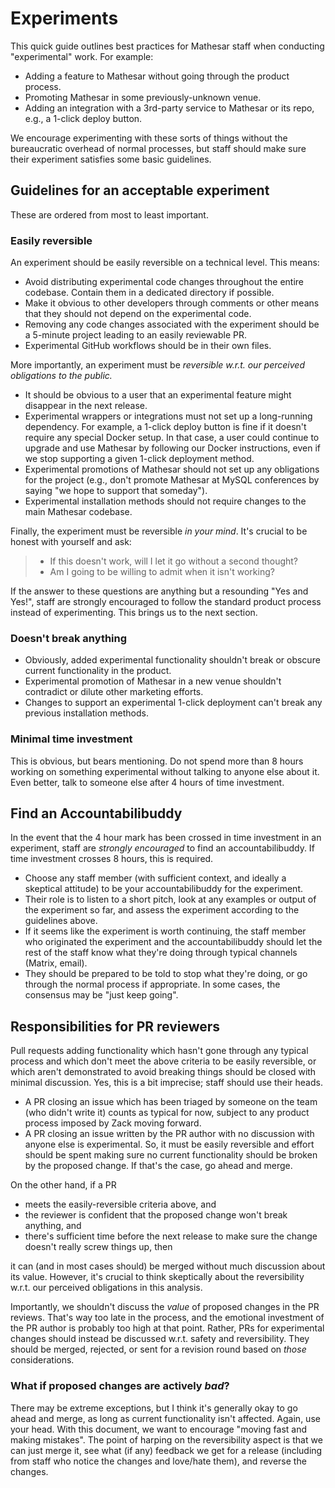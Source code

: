 # Experiments

This quick guide outlines best practices for Mathesar staff when conducting "experimental" work. For example:

- Adding a feature to Mathesar without going through the product process.
- Promoting Mathesar in some previously-unknown venue.
- Adding an integration with a 3rd-party service to Mathesar or its repo, e.g., a 1-click deploy button.

We encourage experimenting with these sorts of things without the bureaucratic overhead of normal processes, but staff should make sure their experiment satisfies some basic guidelines.

## Guidelines for an acceptable experiment

These are ordered from most to least important.

### Easily reversible

An experiment should be easily reversible on a technical level. This means:

- Avoid distributing experimental code changes throughout the entire codebase. Contain them in a dedicated directory if possible.
- Make it obvious to other developers through comments or other means that they should not depend on the experimental code.
- Removing any code changes associated with the experiment should be a 5-minute project leading to an easily reviewable PR.
- Experimental GitHub workflows should be in their own files.

More importantly, an experiment must be _reversible w.r.t. our perceived obligations to the public._

- It should be obvious to a user that an experimental feature might disappear in the next release.
- Experimental wrappers or integrations must not set up a long-running dependency. For example, a 1-click deploy button is fine if it doesn't require any special Docker setup. In that case, a user could continue to upgrade and use Mathesar by following our Docker instructions, even if we stop supporting a given 1-click deployment method.
- Experimental promotions of Mathesar should not set up any obligations for the project (e.g., don't promote Mathesar at MySQL conferences by saying "we hope to support that someday").
- Experimental installation methods should not require changes to the main Mathesar codebase.

Finally, the experiment must be reversible _in your mind_. It's crucial to be honest with yourself and ask:

> - If this doesn't work, will I let it go without a second thought?
> - Am I going to be willing to admit when it isn't working?

If the answer to these questions are anything but a resounding "Yes and Yes!", staff are strongly encouraged to follow the standard product process instead of experimenting. This brings us to the next section.

### Doesn't break anything

- Obviously, added experimental functionality shouldn't break or obscure current functionality in the product.
- Experimental promotion of Mathesar in a new venue shouldn't contradict or dilute other marketing efforts.
- Changes to support an experimental 1-click deployment can't break any previous installation methods.

### Minimal time investment

This is obvious, but bears mentioning. Do not spend more than 8 hours working on something experimental without talking to anyone else about it. Even better, talk to someone else after 4 hours of time investment.

## Find an Accountabilibuddy

In the event that the 4 hour mark has been crossed in time investment in an experiment, staff are _strongly encouraged_ to find an accountabilibuddy. If time investment crosses 8 hours, this is required. 

- Choose any staff member (with sufficient context, and ideally a skeptical attitude) to be your accountabilibuddy for the experiment. 
- Their role is to listen to a short pitch, look at any examples or output of the experiment so far, and assess the experiment according to the guidelines above. 
- If it seems like the experiment is worth continuing, the staff member who originated the experiment and the accountabilibuddy should let the rest of the staff know what they're doing through typical channels (Matrix, email). 
- They should be prepared to be told to stop what they're doing, or go through the normal process if appropriate. In some cases, the consensus may be "just keep going".

## Responsibilities for PR reviewers

Pull requests adding functionality which hasn't gone through any typical process and which don't meet the above criteria to be easily reversible, or which aren't demonstrated to avoid breaking things should be closed with minimal discussion. Yes, this is a bit imprecise; staff should use their heads.

- A PR closing an issue which has been triaged by someone on the team (who didn't write it) counts as typical for now, subject to any product process imposed by Zack moving forward.
- A PR closing an issue written by the PR author with no discussion with anyone else is experimental. So, it must be easily reversible and effort should be spent making sure no current functionality should be broken by the proposed change. If that's the case, go ahead and merge.

On the other hand, if a PR

- meets the easily-reversible criteria above, and
- the reviewer is confident that the proposed change won't break anything, and 
- there's sufficient time before the next release to make sure the change doesn't really screw things up, then

it can (and in most cases should) be merged without much discussion about its value. However, it's crucial to think skeptically about the reversibility w.r.t. our perceived obligations in this analysis.

Importantly, we shouldn't discuss the _value_ of proposed changes in the PR reviews. That's way too late in the process, and the emotional investment of the PR author is probably too high at that point. Rather, PRs for experimental changes should instead be discussed w.r.t. safety and reversibility. They should be merged, rejected, or sent for a revision round based on _those_ considerations.

### What if proposed changes are actively _bad_?

There may be extreme exceptions, but I think it's generally okay to go ahead and merge, as long as current functionality isn't affected. Again, use your head. With this document, we want to encourage "moving fast and making mistakes". The point of harping on the reversibility aspect is that we can just merge it, see what (if any) feedback we get for a release (including from staff who notice the changes and love/hate them), and reverse the changes.
